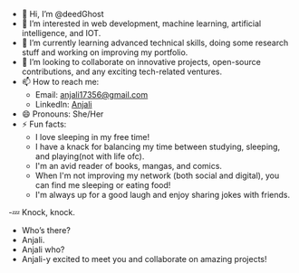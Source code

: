 - 👋 Hi, I’m @deedGhost
- 👀 I’m interested in web development, machine learning, artificial intelligence, and IOT.
- 🌱 I’m currently learning advanced technical skills, doing some research stuff and working on improving my portfolio.
- 💞️ I’m looking to collaborate on innovative projects, open-source contributions, and any exciting tech-related ventures.
- 📫 How to reach me: 
  - Email: anjali17356@gmail.com
  - LinkedIn: [Anjali](https://www.linkedin.com/in/anjali-554ba2220)
- 😄 Pronouns: She/Her
- ⚡ Fun facts: 
  - I love sleeping in my free time!
  - I have a knack for balancing my time between studying, sleeping, and playing(not with life ofc).
  - I'm an avid reader of books, mangas, and comics.
  - When I'm not improving my network (both social and digital), you can find me sleeping or eating food!
  - I'm always up for a good laugh and enjoy sharing jokes with friends.

-💤 Knock, knock.
  - Who’s there?
  - Anjali.
  - Anjali who?
  - Anjali-y excited to meet you and collaborate on amazing projects!
<!---
deedGhost/deedGhost is a ✨ special ✨ repository because its `README.md` (this file) appears on your GitHub profile.
You can click the Preview link to take a look at your changes.
--->
